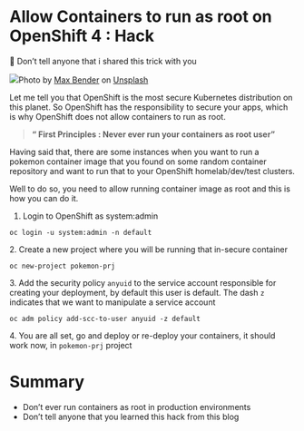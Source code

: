 Allow Containers to run as root on OpenShift 4 : Hack
=====================================================

🤫 Don’t tell anyone that i shared this trick with you

![](https://miro.medium.com/max/1400/1*_JjDhhBlJWH0fAc_LshG9w.jpeg)Photo by [Max Bender](https://unsplash.com/@maxwbender?utm_source=unsplash&utm_medium=referral&utm_content=creditCopyText) on [Unsplash](https://unsplash.com/s/photos/hacker?utm_source=unsplash&utm_medium=referral&utm_content=creditCopyText)

Let me tell you that OpenShift is the most secure Kubernetes distribution on this planet. So OpenShift has the responsibility to secure your apps, which is why OpenShift does not allow containers to run as root.

> **“ First Principles : Never ever run your containers as root user”**

Having said that, there are some instances when you want to run a pokemon container image that you found on some random container repository and want to run that to your OpenShift homelab/dev/test clusters.

Well to do so, you need to allow running container image as root and this is how you can do it.

1.  Login to OpenShift as system:admin

```
oc login -u system:admin -n default
```

2\. Create a new project where you will be running that in-secure container

```
oc new-project pokemon-prj
```

3\. Add the security policy `anyuid` to the service account responsible for creating your deployment, by default this user is default. The dash `z` indicates that we want to manipulate a service account

```
oc adm policy add-scc-to-user anyuid -z default
```

4\. You are all set, go and deploy or re-deploy your containers, it should work now, in `pokemon-prj` project

Summary
=======

*   Don’t ever run containers as root in production environments
*   Don’t tell anyone that you learned this hack from this blog
